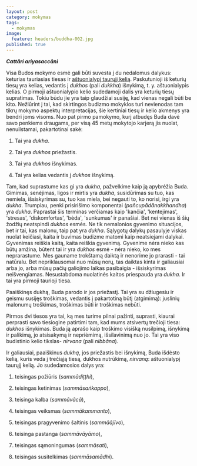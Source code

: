 ```yaml
---
layout: post
category: mokymas
tags:
  - mokymas
image:
  feature: headers/buddha-002.jpg
published: true
---
```


**_Cattāri ariyasaccāni_**

Visa Budos mokymo esmė gali būti suvesta į du nedalomus dalykus: keturias tauriasias tiesas ir <a href="../tinakatthasuttam-zole-ir-sakeles">aštuonialypį taurųjį kelią</a>. Paskutunioji iš keturių tiesų yra kelias, vedantis į *dukhos* (pali *dukkha*)  išnykimą, t. y. aštuonialypis kelias. O pirmoji aštuonialypio kelio sudedamoji dalis yra keturių tiesų supratimas. Tokiu būdu jie yra taip glaudžiai susiję, kad vienas negali būti be kito. Nežiūrint į tai, kad skirtingos budizmo mokyklos turi nevienodas tam tikrų mokymo aspektų interpretacijas, šie kertiniai tiesų ir kelio akmenys yra bendri joms visoms. Nuo pat pirmo pamokymo, kurį atbudęs Buda davė savo penkiems draugams, per visą 45 metų mokytojo karjerą jis nuolat, nenuilstamai, pakartotinai sakė:

1. Tai yra *dukha*.

2. Tai yra *dukhos* priežastis.

3. Tai yra *dukhos* išnykimas.

4. Tai yra kelias vedantis į *dukhos* išnykimą.

Tam, kad suprastume kas gi yra *dukha*, pažvelkime kaip ją apybrėžia Buda. Gimimas, senėjimas, ligos ir mirtis yra *dukha*, susidūrimas su tuo, kas nemiela, išsiskyrimas su, tuo kas miela, bei negauti to, ko norisi, irgi yra *dukha*. Trumpiau, penki prisirišimo komponentai (*pañcupādānakkhandha*) yra *dukha*. Paprastai šis terminas verčiamas kaip 'kančia', 'kentejimas', 'stresas', 'diskomfortas', 'bėda', 'sunkumas' ir panašiai. Bet nei vienas iš šių žodžių neatspindi *dukhos* esmės. Ne tik nemalonios gyvenimo situacijos, bet ir tai, kas malonu, taip pat yra *dukha*. Sąlygotų dalykų pasaulyje viskas nuolat keičiasi, kaita ir buvimas budizme matomi kaip neatsiejami dalykai. Gyvenimas reiškia kaitą, kaita reiškia gyvenimą. Gyvenime nėra nieko kas būtų amžina, būtent tai ir yra *dukhos* esmė - nėra nieko, ko mes neprarastume. Mes gauname trokštamą daiktą ir nenorime jo prarasti - tai natūralu. Bet nepriklausomai nuo mūsų norų, tas daiktas kinta ir galiausiai arba jo, arba mūsų pačių galiojimo laikas pasibaigia - išsiskyrimas neišvengiamas. Nesustabdoma nuolatinės kaitos priespauda yra *dukha*. Ir tai yra pirmoji taurioji tiesa.

Paaiškinęs dukhą, Buda parodo ir jos priežastį. Tai yra su džiugesiu ir geismu susijęs troškimas, vedantis į pakartotiną būtį (atgimimą): juslinių malonumų troškimas, troškimas būti ir troškimas nebūti.

Pirmos dvi tiesos yra tai, ką mes turime pilnai pažinti, suprasti, kiaurai perprasti savo tiesiogine patirtimi tam, kad mums atsivertų trečioji tiesa: *dukhos* išnykimas. Buda ją aprašo kaip troškimo  visišką nusilpimą, išnykimą ir palikimą, jo atsisakymą ir nepriėmimą, išsilavinimą nuo jo. Tai yra viso budistinio kelio tikslas- *nirvana* (pali *nibbāna*).

Ir galiausiai, paaiškinus *dukhą*, jos priežastis bei išnykimą, Buda išdėsto kelią, kuris veda į trečiąją tiesą, dukhos nutrūkimą, *nirvaną*: aštuonialypį taurųjį kelią. Jo sudedamosios dalys yra:   

1. teisingas požiūris (*sammādiṭṭhi*),

2. teisingas ketinimas (*sammāsaṅkappo*),

3. teisinga kalba (*sammāvācā*),

4. teisingas veiksmas (*sammākammanto*),

5. teisingas pragyvenimo šaltinis (*sammāājīvo*),

6. teisinga pastanga (*sammāvāyāmo*),

7. teisingas sąmoningumas (*sammāsati*),

8. teisingas susitelkimas (*sammāsamādhi*).
